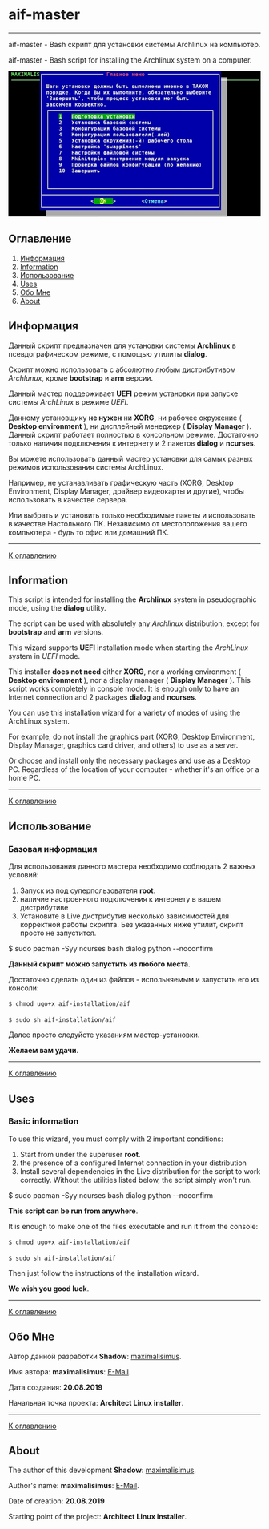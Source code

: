 # aif-master

---

aif-master - Bash скрипт для установки системы Archlinux на компьютер.

aif-master - Bash script for installing the Archlinux system on a computer.

![Application](./image/aif-image.jpg "aif-master")

<a name="Oglavlenie"></a>

## Оглавление

1. [Информация](#Информация)
2. [Information](#Information)
4. [Использование](#Использование)
5. [Uses](#Uses)
6. [Обо Мне](#aboutrus)
7. [About](#abouten)


## <a name="Информация">Информация</a>

Данный скрипт предназначен для установки системы **Archlinux** в псевдографическом режиме, 
с помощью утилиты **dialog**.

Скрипт можно использовать с абсолютно любым дистрибутивом *Archlunux*, кроме **bootstrap** и **arm** версии. 

Данный мастер поддерживает **UEFI** режим установки при запуске системы *ArchLinux* в режиме *UEFI*.

Данному установщику **не нужен** ни **XORG**, ни рабочее окружение ( **Desktop environment** ), ни дисплейный менеджер 
( **Display Manager** ). Данный скрипт работает полностью в консольном режиме. Достаточно только 
наличия подключения к интернету и 2 пакетов **dialog** и **ncurses**.

Вы можете использовать данный мастер установки для самых разных режимов использования системы ArchLinux.

Например, не устанавливать графическую часть (XORG, Desktop Environment, Display Manager, драйвер видеокарты и другие), 
чтобы использовать в качестве сервера.

Или выбрать и установить только необходимые пакеты и использовать в качестве Настольного ПК.
Независимо от местоположения вашего компьютера - будь то офис или домашний ПК.

---

[К оглавлению](#Oglavlenie)

## <a name="Information">Information</a>

This script is intended for installing the **Archlinux** system in pseudographic mode, 
using the **dialog** utility.

The script can be used with absolutely any *Archlinux* distribution, except for 
**bootstrap** and **arm** versions.

This wizard supports **UEFI** installation mode when starting the *ArchLinux* system in *UEFI* mode.

This installer **does not need** either **XORG**, nor a working environment 
( **Desktop environment** ), nor a display manager ( **Display Manager** ). 
This script works completely in console mode. It is enough only
to have an Internet connection and 2 packages **dialog** and **ncurses**.

You can use this installation wizard for a variety of modes of using the ArchLinux system.

For example, do not install the graphics part (XORG, Desktop Environment, Display Manager, graphics card driver, and others)
to use as a server.

Or choose and install only the necessary packages and use as a Desktop PC.
Regardless of the location of your computer - whether it's an office or a home PC.

---

[К оглавлению](#Oglavlenie)

## <a name="Использование">Использование</a>

### Базовая информация

Для использования данного мастера необходимо соблюдать 2 важных условий:

1. Запуск из под суперпользователя **root**.
2. наличие настроенного подключения к интернету в вашем дистрибутиве
3. Установите в Live дистрибутив несколько зависимостей для корректной работы скрипта. Без указанных ниже утилит, скрипт просто не запустится.

$ sudo pacman -Syy ncurses bash dialog python --noconfirm

**Данный скрипт можно запустить из любого места**.
 
Достаточно сделать один из файлов - испольняемым и запустить его из консоли:

```
$ chmod ugo+x aif-installation/aif

$ sudo sh aif-installation/aif
```

Далее просто следуйсте указаниям мастер-установки.

**Желаем вам удачи**.

---

[К оглавлению](#Oglavlenie)

## <a name="Uses">Uses</a>

### Basic information

To use this wizard, you must comply with 2 important conditions:

1. Start from under the superuser **root**.
2. the presence of a configured Internet connection in your distribution
3. Install several dependencies in the Live distribution for the script to work correctly. Without the utilities listed below, the script simply won't run.

$ sudo pacman -Syy ncurses bash dialog python --noconfirm

**This script can be run from anywhere**.

It is enough to make one of the files executable and run it from the console:

```
$ chmod ugo+x aif-installation/aif

$ sudo sh aif-installation/aif
```
Then just follow the instructions of the installation wizard.

**We wish you good luck**.

---

[К оглавлению](#Oglavlenie)

## <a name="aboutrus">Обо Мне</a>

Автор данной разработки **Shadow**: [maximalisimus](https://github.com/maximalisimus).

Имя автора: **maximalisimus**: [E-Mail](mailto:maximalis171091@yandex.ru).

Дата создания: **20.08.2019**

Начальная точка проекта: **Architect Linux installer**.

---

[К оглавлению](#Oglavlenie)

## <a name="abouten">About</a>

The author of this development **Shadow**: [maximalisimus](https://github.com/maximalisimus).

Author's name: **maximalisimus**: [E-Mail](mailto:maximalis171091@yandex.ru).

Date of creation: **20.08.2019**

Starting point of the project: **Architect Linux installer**.


